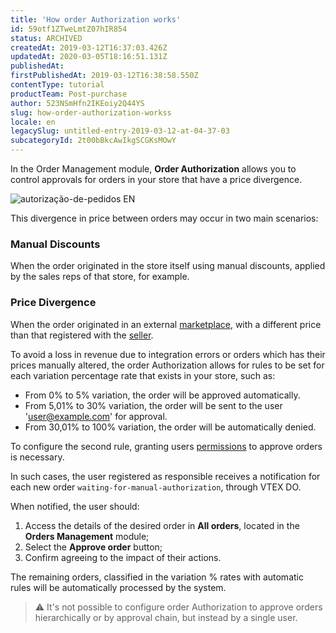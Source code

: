 ```yaml
---
title: 'How order Authorization works'
id: 59otf1ZTweLmtZ07hIR854
status: ARCHIVED
createdAt: 2019-03-12T16:37:03.426Z
updatedAt: 2020-03-05T18:16:51.131Z
publishedAt: 
firstPublishedAt: 2019-03-12T16:38:58.550Z
contentType: tutorial
productTeam: Post-purchase
author: 523NSmHfn2IKEoiy2Q44YS
slug: how-order-authorization-workss
locale: en
legacySlug: untitled-entry-2019-03-12-at-04-37-03
subcategoryId: 2t00bBkcAwIkgSCGKsMOwY
---
```


In the Order Management module, __Order Authorization__ allows you to control approvals for orders in your store that have a price divergence.

![autorização-de-pedidos EN](https://images.ctfassets.net/alneenqid6w5/2lbMgKkD1d4Bm7jJwPECqg/a8959ca6d3690c3a53d2e6a34fbc4fa6/autoriza____o-de-pedidos__EN.png)

This divergence in price between orders may occur in two main scenarios:

### Manual Discounts

When the order originated in the store itself using manual discounts, applied by the sales reps of that store, for example.

### Price Divergence

When the order originated in an external [marketplace](https://help.vtex.com/tutorial/what-is-a-marketplace--680lLJTnmEAmekcC0MIea8), with a different price than that registered with the [seller](https://help.vtex.com/tutorial/what-is-a-seller--5FkLvhZ3Few4CWWIuYOK2w).

To avoid a loss in revenue due to integration errors or orders which has their prices manually altered, the order Authorization allows for rules to be set for each variation percentage rate that exists in your store, such as:

- From 0% to 5% variation, the order will be approved automatically.
- From 5,01% to 30% variation, the order will be sent to the user 'user@example.com' for approval.
- From 30,01% to 100% variation, the order will be automatically denied.

To configure the second rule, granting users [permissions](https://help.vtex.com/tutorial/how-to-create-an-access-profile--tutorials_526) to approve orders is necessary.

In such cases, the user registered as responsible receives a notification for each new order  `waiting-for-manual-authorization`, through VTEX DO.

When notified, the user should:

1. Access the details of the desired order in <strong>All orders</strong>, located in the <strong>Orders Management</strong> module;
2. Select the <strong>Approve order</strong> button;
3. Confirm agreeing to the impact of their actions.

The remaining orders, classified in the variation % rates with automatic rules will be automatically processed by the system.

>⚠️ It's not possible to configure order Authorization to approve orders hierarchically or by approval chain, but instead by a single user.

